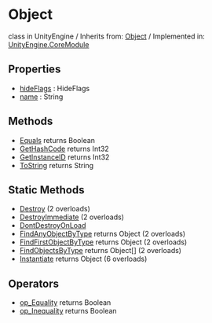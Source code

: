 # Object
class in UnityEngine
 / Inherits from: <a href="https://docs.unity3d.com/6000.1/Documentation/ScriptReference/Object.html">Object</a> / Implemented in: <a href="https://docs.unity3d.com/6000.1/Documentation/ScriptReference/UnityEngine.CoreModule.html">UnityEngine.CoreModule</a>

## Properties
- <a href="https://docs.unity3d.com/6000.1/Documentation/ScriptReference/Object-hideFlags.html">hideFlags</a> : HideFlags
- <a href="https://docs.unity3d.com/6000.1/Documentation/ScriptReference/Object-name.html">name</a> : String

## Methods
- <a href="https://docs.unity3d.com/6000.1/Documentation/ScriptReference/Object.Equals.html">Equals</a> returns Boolean
- <a href="https://docs.unity3d.com/6000.1/Documentation/ScriptReference/Object.GetHashCode.html">GetHashCode</a> returns Int32
- <a href="https://docs.unity3d.com/6000.1/Documentation/ScriptReference/Object.GetInstanceID.html">GetInstanceID</a> returns Int32
- <a href="https://docs.unity3d.com/6000.1/Documentation/ScriptReference/Object.ToString.html">ToString</a> returns String

## Static Methods
- <a href="https://docs.unity3d.com/6000.1/Documentation/ScriptReference/Object.Destroy.html">Destroy</a> (2 overloads)
- <a href="https://docs.unity3d.com/6000.1/Documentation/ScriptReference/Object.DestroyImmediate.html">DestroyImmediate</a> (2 overloads)
- <a href="https://docs.unity3d.com/6000.1/Documentation/ScriptReference/Object.DontDestroyOnLoad.html">DontDestroyOnLoad</a>
- <a href="https://docs.unity3d.com/6000.1/Documentation/ScriptReference/Object.FindAnyObjectByType.html">FindAnyObjectByType</a> returns Object (2 overloads)
- <a href="https://docs.unity3d.com/6000.1/Documentation/ScriptReference/Object.FindFirstObjectByType.html">FindFirstObjectByType</a> returns Object (2 overloads)
- <a href="https://docs.unity3d.com/6000.1/Documentation/ScriptReference/Object.FindObjectsByType.html">FindObjectsByType</a> returns Object[] (2 overloads)
- <a href="https://docs.unity3d.com/6000.1/Documentation/ScriptReference/Object.Instantiate.html">Instantiate</a> returns Object (6 overloads)

## Operators
- <a href="https://docs.unity3d.com/6000.1/Documentation/ScriptReference/Object.op_Equality.html">op_Equality</a> returns Boolean
- <a href="https://docs.unity3d.com/6000.1/Documentation/ScriptReference/Object.op_Inequality.html">op_Inequality</a> returns Boolean
